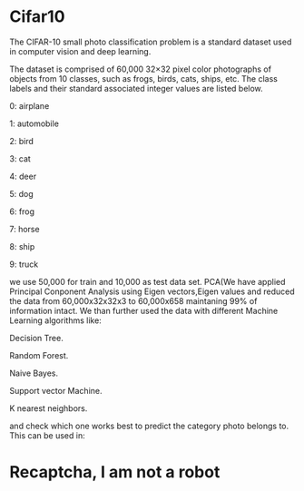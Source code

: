 # Cifar10

The CIFAR-10 small photo classification problem is a standard dataset used in computer vision and deep learning.

The dataset is comprised of 60,000 32×32 pixel color photographs of objects from 10 classes, such as frogs, birds, cats, ships, etc. The class labels and their standard associated integer values are listed below.

0: airplane   

1: automobile                                                                            

2: bird

3: cat

4: deer

5: dog

6: frog

7: horse

8: ship

9: truck

we use 50,000 for train and 10,000 as test data set.
PCA(We have applied Principal Conponent Analysis using Eigen vectors,Eigen values and reduced the data from 60,000x32x32x3 to 60,000x658 maintaning 99% of information intact.
We than further used the data with different Machine Learning algorithms like:

Decision Tree.

Random Forest.

Naive Bayes.

Support vector Machine.

K nearest neighbors.

and check which one works best to predict the category photo belongs to. This can be used in: 
# Recaptcha, I am not a robot

